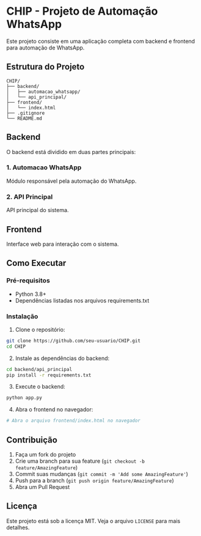 # CHIP - Projeto de Automação WhatsApp

Este projeto consiste em uma aplicação completa com backend e frontend para automação de WhatsApp.

## Estrutura do Projeto

```
CHIP/
├── backend/
│   ├── automacao_whatsapp/
│   └── api_principal/
├── frontend/
│   └── index.html
├── .gitignore
└── README.md
```

## Backend

O backend está dividido em duas partes principais:

### 1. Automacao WhatsApp
Módulo responsável pela automação do WhatsApp.

### 2. API Principal
API principal do sistema.

## Frontend

Interface web para interação com o sistema.

## Como Executar

### Pré-requisitos
- Python 3.8+
- Dependências listadas nos arquivos requirements.txt

### Instalação

1. Clone o repositório:
```bash
git clone https://github.com/seu-usuario/CHIP.git
cd CHIP
```

2. Instale as dependências do backend:
```bash
cd backend/api_principal
pip install -r requirements.txt
```

3. Execute o backend:
```bash
python app.py
```

4. Abra o frontend no navegador:
```bash
# Abra o arquivo frontend/index.html no navegador
```

## Contribuição

1. Faça um fork do projeto
2. Crie uma branch para sua feature (`git checkout -b feature/AmazingFeature`)
3. Commit suas mudanças (`git commit -m 'Add some AmazingFeature'`)
4. Push para a branch (`git push origin feature/AmazingFeature`)
5. Abra um Pull Request

## Licença

Este projeto está sob a licença MIT. Veja o arquivo `LICENSE` para mais detalhes. 